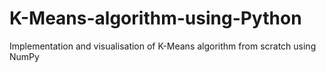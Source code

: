 # K-Means-algorithm-using-Python
Implementation and visualisation of K-Means algorithm from scratch using NumPy

